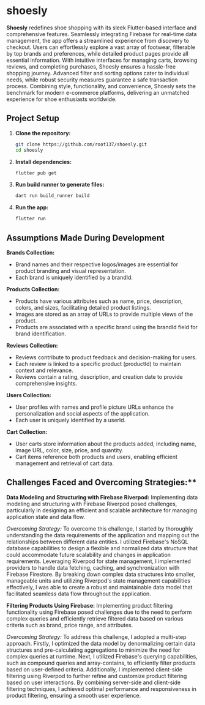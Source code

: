 # shoesly

**Shoesly** redefines shoe shopping with its sleek Flutter-based interface and comprehensive features. Seamlessly integrating Firebase for real-time data management, the app offers a streamlined experience from discovery to checkout. Users can effortlessly explore a vast array of footwear, filterable by top brands and preferences, while detailed product pages provide all essential information. With intuitive interfaces for managing carts, browsing reviews, and completing purchases, Shoesly ensures a hassle-free shopping journey. Advanced filter and sorting options cater to individual needs, while robust security measures guarantee a safe transaction process. Combining style, functionality, and convenience, Shoesly sets the benchmark for modern e-commerce platforms, delivering an unmatched experience for shoe enthusiasts worldwide.

## Project Setup

1. **Clone the repository:**

    ```bash
    git clone https://github.com/root137/shoesly.git
    cd shoesly
    ```

2. **Install dependencies:**

    ```bash
    flutter pub get
    ```

3. **Run build runner to generate files:**

    ```bash
    dart run build_runner build
    ```

4. **Run the app:**

    ```bash
    flutter run
    ```

## Assumptions Made During Development

**Brands Collection:**

- Brand names and their respective logos/images are essential for product branding and visual representation.
- Each brand is uniquely identified by a brandId.

**Products Collection:**

- Products have various attributes such as name, price, description, colors, and sizes, facilitating detailed product listings.
- Images are stored as an array of URLs to provide multiple views of the product.
- Products are associated with a specific brand using the brandId field for brand identification.

**Reviews Collection:**

- Reviews contribute to product feedback and decision-making for users.
- Each review is linked to a specific product (productId) to maintain context and relevance.
- Reviews contain a rating, description, and creation date to provide comprehensive insights.

**Users Collection:**

- User profiles with names and profile picture URLs enhance the personalization and social aspects of the application.
- Each user is uniquely identified by a userId.

**Cart Collection:**

- User carts store information about the products added, including name, image URL, color, size, price, and quantity.
- Cart items reference both products and users, enabling efficient management and retrieval of cart data.

## Challenges Faced and Overcoming Strategies:**

**Data Modeling and Structuring with Firebase Riverpod:**
Implementing data modeling and structuring with Firebase Riverpod posed challenges, particularly in designing an efficient and scalable architecture for managing application state and data flow.

*Overcoming Strategy:*
To overcome this challenge, I started by thoroughly understanding the data requirements of the application and mapping out the relationships between different data entities. I utilized Firebase's NoSQL database capabilities to design a flexible and normalized data structure that could accommodate future scalability and changes in application requirements. Leveraging Riverpod for state management, I implemented providers to handle data fetching, caching, and synchronization with Firebase Firestore. By breaking down complex data structures into smaller, manageable units and utilizing Riverpod's state management capabilities effectively, I was able to create a robust and maintainable data model that facilitated seamless data flow throughout the application.

**Filtering Products Using Firebase:**
Implementing product filtering functionality using Firebase posed challenges due to the need to perform complex queries and efficiently retrieve filtered data based on various criteria such as brand, price range, and attributes.

*Overcoming Strategy:*
To address this challenge, I adopted a multi-step approach. Firstly, I optimized the data model by denormalizing certain data structures and pre-calculating aggregations to minimize the need for complex queries at runtime. Next, I utilized Firebase's querying capabilities, such as compound queries and array-contains, to efficiently filter products based on user-defined criteria. Additionally, I implemented client-side filtering using Riverpod to further refine and customize product filtering based on user interactions. By combining server-side and client-side filtering techniques, I achieved optimal performance and responsiveness in product filtering, ensuring a smooth user experience.
